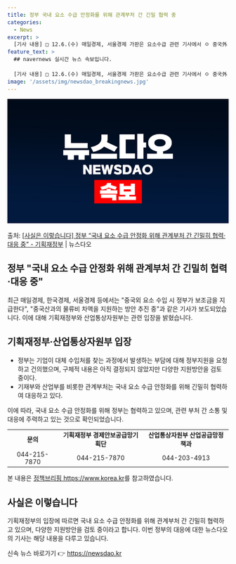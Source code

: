 ```yaml
---
title: 정부 국내 요소 수급 안정화를 위해 관계부처 간 긴밀 협력 중
categories:
  - News
excerpt: >
  [기사 내용] □ 12.6.(수) 매일경제, 서울경제 가판은 요소수급 관련 기사에서 ㅇ 중국外 요소 수입땐 …
feature_text: >
  ## navernews 실시간 뉴스 속보입니다.

  [기사 내용] □ 12.6.(수) 매일경제, 서울경제 가판은 요소수급 관련 기사에서 ㅇ 중국外 요소 수입땐 …
image: '/assets/img/newsdao_breakingnews.jpg'
---
```


![뉴스다오 속보](/assets/img/newsdao_breakingnews.jpg)

<p>출처: <a href="https://newsdao.kr/2758" rel="dofollow">[사실은 이렇습니다] 정부 “국내 요소 수급 안정화 위해 관계부처 간 긴밀히 협력·대응 중” - 기획재정부</a> | 뉴스다오</p>

<h2>정부 "국내 요소 수급 안정화 위해 관계부처 간 긴밀히 협력·대응 중"</h2>

<p data-ke-size="size16">최근 매일경제, 한국경제, 서울경제 등에서는 "중국외 요소 수입 시 정부가 보조금을 지급한다", "중국산과의 물류비 차액을 지원하는 방안 추진 중"과 같은 기사가 보도되었습니다. 이에 대해 기획재정부와 산업통상자원부는 관련 입장을 밝혔습니다.</p>

<h2 data-ke-size="size26">기획재정부·산업통상자원부 입장</h2>

<ul>
  <li>정부는 기업이 대체 수입처를 찾는 과정에서 발생하는 부담에 대해 정부지원을 요청하고 건의했으며, 구체적 내용은 아직 결정되지 않았지만 다양한 지원방안을 검토 중이다.</li>
  <li>기재부와 산업부를 비롯한 관계부처는 국내 요소 수급 안정화를 위해 긴밀히 협력하여 대응하고 있다.</li>
</ul>

<p data-ke-size="size16">이에 따라, 국내 요소 수급 안정화를 위해 정부는 협력하고 있으며, 관련 부처 간 소통 및 대응에 주력하고 있는 것으로 확인되었습니다.</p>

<table>
  <tr>
    <td style="text-align: center; height: 17px;"><b>문의</b></td>
    <td style="text-align: center; height: 17px;"><b>기획재정부 경제안보공급망기획단</b></td>
    <td style="text-align: center; height: 17px;"><b>산업통상자원부 산업공급망정책과</b></td>
  </tr>
  <tr>
    <td style="text-align: center; height: 17px;">044-215-7870</td>
    <td style="text-align: center; height: 17px;">044-215-7870</td>
    <td style="text-align: center; height: 17px;">044-203-4913</td>
  </tr>
</table>

<p data-ke-size="size16">본 내용은 <a href="https://newsdao.kr/2758" target="_blank">정책브리핑 https://www.korea.kr</a>를 참고하였습니다.</p>

<h2 data-ke-size="size26">사실은 이렇습니다</h2>

<p data-ke-size="size16">기획재정부의 입장에 따르면 국내 요소 수급 안정화를 위해 관계부처 간 긴밀히 협력하고 있으며, 다양한 지원방안을 검토 중이라고 합니다. 이번 정부의 대응에 대한 뉴스다오의 기사는 해당 내용을 다루고 있습니다.</p>
 

신속 뉴스 바로가기 👉 <a href="https://newsdao.kr" rel="dofollow">https://newsdao.kr</a>


